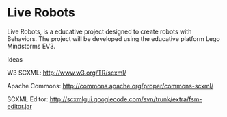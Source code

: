 Live Robots
==========
 
Live Robots, is a educative project designed to create robots with Behaviors.
The project will be developed using the educative platform Lego Mindstorms EV3.

Ideas

W3 SCXML: http://www.w3.org/TR/scxml/

Apache Commons: http://commons.apache.org/proper/commons-scxml/

SCXML Editor: http://scxmlgui.googlecode.com/svn/trunk/extra/fsm-editor.jar



